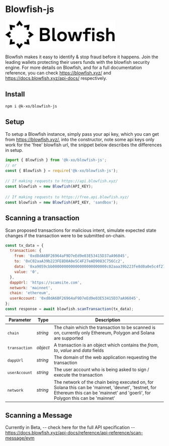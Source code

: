 # Blowfish-js

<p>
<img title="Blowfish" src= "./assets/blowfishlogo.svg" width="350px"/>
</p>

Blowfish makes it easy to identify & stop fraud before it happens. Join the leading wallets protecting their users funds with the blowfish security engine. For more details on Blowfish, and for a full documentation reference, you can check https://blowfish.xyz/ and https://docs.blowfish.xyz/api-docs/ respectively.

## Install
```sh
npm i @k-xo/blowfish-js
```

## Setup

To setup a Blowfish instance, simply pass your api key, which you can get from https://blowfish.xyz/, into the constructor, note some api keys only work for the 'free' blowfish url, the snippet below describes the differences in setup.

```js
import { Blowfish } from '@k-xo/blowfish-js';
// or
const { Blowfish } = require('@k-xo/blowfish-js');

// If making requests to https://api.blowfish.xyz/
const blowfish = new Blowfish(API_KEY);

// If making requests to https://free.api.blowfish.xyz/
const blowfish = new Blowfish(API_KEY, 'sandbox');
```

## Scanning a transaction

Scan proposed transactions for malicious intent, simulate expected state changes if the transaction were to be submitted on-chain.

```js
const tx_data = {
  transaction: {
    from: '0xd8dA6BF26964aF9D7eEd9e03E53415D37aA96045',
    to: '0xC02aaA39b223FE8D0A0e5C4F27eAD9083C756Cc2',
    data: '0xa9059cbb000000000000000000000000c02aaa39b223fe8d0a0e5c4f27ead9083c756cc20000000000000000000000000000000000000000000000000de0b6b3a7640000',
    value: '0',
  },
  dappUrl: 'https://scamsite.com',
  network: 'mainnet',
  chain: 'ethereum',
  userAccount: '0xd8dA6BF26964aF9D7eEd9e03E53415D37aA96045',
};
const response = await blowfish.scanTransaction(tx_data);
```

| **Parameter** | **Type** | **Description**                                                                                                                                                                     |
| ------------- | -------- | ----------------------------------------------------------------------------------------------------------------------------------------------------------------------------------- |
| `chain`       | _string_ | The chain which the transaction to be scanned is on, currently only Ethereum, Polygon and Solana are supported                                                                      |
| `transaction` | _object_ | A transaction is an object which contains the _from_, _to_, _value_ and _data_ fields                                                                                               |
| `dappUrl`     | _string_ | The domain of the web application requesting the transaction                                                                                                                        |
| `userAccount` | _string_ | The user account who is being asked to sign / execute the transaction                                                                                                               |
| `network`     | _string_ | The network of the chain being executed on, for Solana this can be 'mainnet, 'devnet', 'testnet, for Ethereum this can be 'mainnet' and 'goerli', for Polygon this can be 'mainnet' |

## Scanning a Message

Currently in Beta, -- check here for the full API specification -- https://docs.blowfish.xyz/api-docs/reference/api-reference/scan-message/evm
